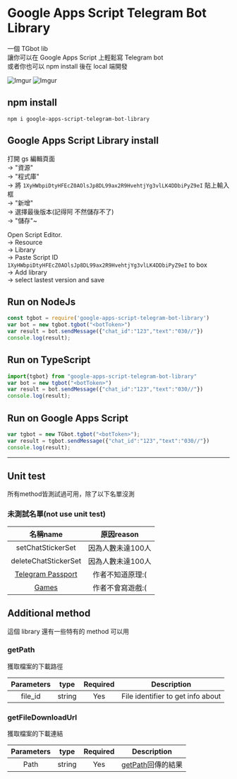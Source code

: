 # Google Apps Script Telegram Bot Library

一個 TGbot lib    
讓你可以在 Google Apps Script 上輕鬆寫 Telegram bot    
或者你也可以 npm install 後在 local 端開發    

![Imgur](https://imgur.com/iP46IBt.gif)
![Imgur](https://imgur.com/5f4jlmG.gif)

## npm install

`npm i google-apps-script-telegram-bot-library`



## Google Apps Script Library install

打開 gs 編輯頁面  
-> "資源"  
-> "程式庫"  
-> 將 `1XyHWbpiDtyHFEcZ0AOlsJp8DL99ax2R9HvehtjYg3vlLK4DDbiPyZ9eI` 貼上輸入框  
-> "新增"  
-> 選擇最後版本(記得阿 不然儲存不了)  
-> "儲存"~    

Open Script Editor.  
-> Resource  
-> Library  
-> Paste Script ID `1XyHWbpiDtyHFEcZ0AOlsJp8DL99ax2R9HvehtjYg3vlLK4DDbiPyZ9eI` to box  
-> Add library  
-> select lastest version and save    



## Run on NodeJs

```javascript
const tgbot = require('google-apps-script-telegram-bot-library')
var bot = new tgbot.tgbot("<botToken>")
var result = bot.sendMessage({"chat_id":"123","text":"030//"})
console.log(result);
```

## Run on TypeScript

```typescript
import{tgbot} from "google-apps-script-telegram-bot-library"
var bot = new tgbot("<botToken>")
var result = bot.sendMessage({"chat_id":"123","text":"030//"})
console.log(result);
```

## Run on Google Apps Script

```javascript
var tgbot = new TGbot.tgbot("<botToken>");
var result = tgbot.sendMessage({"chat_id":"123","text":"030//"})
console.log(result);
```

-----

## Unit test
所有method皆測試過可用，除了以下名單沒測


### 未測試名單(not use unit test)

|                                 名稱name                                  |    原因reason     |
| :-----------------------------------------------------------------------: | :---------------: |
|                             setChatStickerSet                             | 因為人數未達100人 |
|                           deleteChatStickerSet                            | 因為人數未達100人 |
| [Telegram Passport](https://core.telegram.org/bots/api#telegram-passport) | 作者不知道原理:(  |
|             [Games](https://core.telegram.org/bots/api#games)             | 作者不會寫遊戲:(  |

## Additional method

這個 library 還有一些特有的 method 可以用

### getPath
獲取檔案的下載路徑

| Parameters |  type  | Required |            Description            |
| :--------: | :----: | :------: | :-------------------------------: |
|  file_id   | string |   Yes    | File identifier to get info about |


### getFileDownloadUrl
獲取檔案的下載連結

| Parameters |  type  | Required |          Description          |
| :--------: | :----: | :------: | :---------------------------: |
|    Path    | string |   Yes    | [getPath](#getPath)回傳的結果 |
